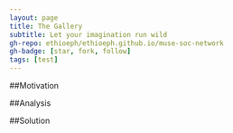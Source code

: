 ```yaml
---
layout: page
title: The Gallery
subtitle: Let your imagination run wild
gh-repo: ethioeph/ethioeph.github.io/muse-soc-network
gh-badge: [star, fork, follow]
tags: [test]
---
```

 
##Motivation


##Analysis



##Solution
